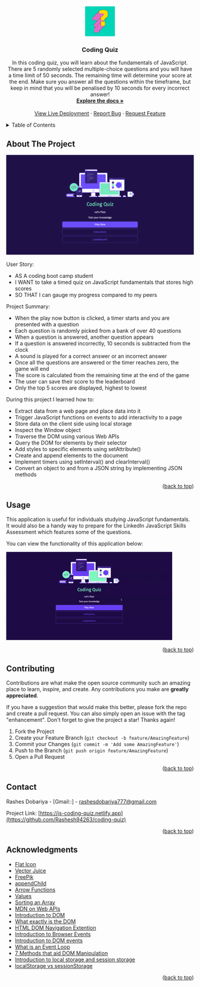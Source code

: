 <a name="readme-top"></a>

<!-- PROJECT LOGO -->
<br />
<div align="center">
  <a href="https://github.com/Rashesh94263/coding-quiz">
    <img src="assets/images/readmelogo.jpg" alt="Logo" width="80" height="80">
  </a>

<h3 align="center">Coding Quiz</h3>

  <p align="center">
  In this coding quiz, you will learn about the fundamentals of JavaScript. There are 5 randomly selected multiple-choice questions and you will have a time limit of 50 seconds. The remaining time will determine your score at the end. Make sure you answer all the questions within the timeframe, but keep in mind that you will be penalised by 10 seconds for every incorrect answer!

<br />
<a href="https://github.com/Rashesh94263/coding-quiz"><strong>Explore the docs »</strong></a>
<br />
<br />
<a href="https://js-coding-quiz.netlify.app">View Live Deployment</a>
·
<a href="https://github.com/Rashesh94263/coding-quiz/issues">Report Bug</a>
·
<a href="https://github.com/Rashesh94263/coding-quiz/issues">Request Feature</a>

  </p>
</div>

<!-- TABLE OF CONTENTS -->
<details>
  <summary>Table of Contents</summary>
  <ol>
    <li>
      <a href="#about-the-project">About The Project</a>
    </li>
        <li><a href="#usage">Usage</a></li>
    <li><a href="#contributing">Contributing</a></li>
    <li><a href="#contact">Contact</a></li>
    <li><a href="#acknowledgments">Acknowledgments</a></li>
  </ol>
</details>

<!-- ABOUT THE PROJECT -->

## About The Project

<!--- Add URL of live project... -->

[![Coding Quiz][product-screenshot]]()

User Story:

- AS A coding boot camp student
- I WANT to take a timed quiz on JavaScript fundamentals that stores high scores
- SO THAT I can gauge my progress compared to my peers

Project Summary:

- When the play now button is clicked, a timer starts and you are presented with a question
- Each question is randomly picked from a bank of over 40 questions
- When a question is answered, another question appears
- If a question is answered incorrectly, 10 seconds is subtracted from the clock
- A sound is played for a correct answer or an incorrect answer
- Once all the questions are answered or the timer reaches zero, the game will end
- The score is calculated from the remaining time at the end of the game
- The user can save their score to the leaderboard
- Only the top 5 scores are displayed, highest to lowest

During this project I learned how to:

- Extract data from a web page and place data into it
- Trigger JavaScript functions on events to add interactivity to a page
- Store data on the client side using local storage
- Inspect the Window object
- Traverse the DOM using various Web APIs
- Query the DOM for elements by their selector
- Add styles to specific elements using setAttribute()
- Create and append elements to the document
- Implement timers using setInterval() and clearInterval()
- Convert an object to and from a JSON string by implementing JSON methods

<p align="right">(<a href="#readme-top">back to top</a>)</p>

## Usage

This application is useful for individuals studying JavaScript fundamentals. It would also be a handy way to prepare for the LinkedIn JavaScript Skills Assessment which features some of the questions.

You can view the functionality of this application below:

![Coding Quiz](assets/images/usagegif.gif)

<p align="right">(<a href="#readme-top">back to top</a>)</p>

<!-- CONTRIBUTING -->

## Contributing

Contributions are what make the open source community such an amazing place to learn, inspire, and create. Any contributions you make are **greatly appreciated**.

If you have a suggestion that would make this better, please fork the repo and create a pull request. You can also simply open an issue with the tag "enhancement".
Don't forget to give the project a star! Thanks again!

1. Fork the Project
2. Create your Feature Branch (`git checkout -b feature/AmazingFeature`)
3. Commit your Changes (`git commit -m 'Add some AmazingFeature'`)
4. Push to the Branch (`git push origin feature/AmazingFeature`)
5. Open a Pull Request

<p align="right">(<a href="#readme-top">back to top</a>)</p>

<!-- CONTACT -->

## Contact

Rashes Dobariya - [Gmail::] - rashesdobariya777@gmail.com

Project Link: [https://js-coding-quiz.netlify.app](https://github.com/Rashesh94263/coding-quiz)

<p align="right">(<a href="#readme-top">back to top</a>)</p>

<!-- ACKNOWLEDGMENTS -->

## Acknowledgments

- [Flat Icon](https://www.flaticon.com/free-icon/podium_548481?related_id=548440&origin=search)
- [Vector Juice](https://www.freepik.com/author/vectorjuice)
- [FreePik](https://www.freepik.com/free-vector/question-mark-layered-3d-vector-font_18919699.htm#query=quiz&position=31&from_view=search&track=sph)
- [appendChild](https://developer.mozilla.org/en-US/docs/Web/API/Node/appendChild)
- [Arrow Functions](https://www.w3schools.com/js/js_arrow_function.asp)
- [Values](https://stackoverflow.com/questions/11563638/how-do-i-get-the-value-of-text-input-field-using-javascript)
- [Sorting an Array](https://stackoverflow.com/questions/5876424/sort-array-of-objects)
- [MDN on Web APIs](https://developer.mozilla.org/en-US/docs/Learn/JavaScript/Client-side_web_APIs/Introduction)
- [Introduction to DOM](https://www.youtube.com/watch?v=-0ZcldkGlt8)
- [What exactly is the DOM](https://bitsofco.de/what-exactly-is-the-dom/)
- [HTML DOM Navigation Extention](https://chrome.google.com/webstore/detail/html-dom-navigation/eimpgjcahblfpdgiknmbmglcafegimil/)
- [Introduction to Browser Events](https://javascript.info/introduction-browser-events)
- [Introduction to DOM events](https://www.smashingmagazine.com/2013/11/an-introduction-to-dom-events/)
- [What is an Event Loop](https://www.youtube.com/watch?v=8aGhZQkoFbQ)
- [7 Methods that aid DOM Manipulation](https://dev.to/desoga/7-javascript-methods-that-aids-dom-manipulation-kkj)
- [Introduction to local storage and session storage](https://alligator.io/js/introduction-localstorage-sessionstorage/)
- [localStorage vs sessionStorage](https://dev.to/caffiendkitten/localstorage-vs-sessionstorage-f9k)

<p align="right">(<a href="#readme-top">back to top</a>)</p>

<!-- MARKDOWN LINKS & IMAGES -->

[linkedin-shield]: https://img.shields.io/badge/-LinkedIn-black.svg?style=for-the-badge&logo=linkedin&colorB=555
[linkedin-url]: https://www.linkedin.com/in/rashesdobariya/
[product-screenshot]: assets/images/screenshot.png

